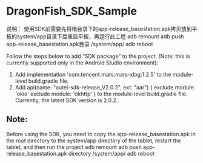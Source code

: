 # DragonFish_SDK_Sample

说明：
使用SDK前需要先将根目录下的app-release_basestation.apk拷贝放到平板的system/app目录下后重启平板，再运行此工程
adb remount
adb push app-release_basestation.apk目录 /system/app/
adb reboot


Follow the steps below to add “SDK package” to the project. (Note: this is currently supported only in the Android Studio environment):
1. Add implementation 'com.tencent.mars:mars-xlog:1.2.5' to the module-level build.gradle file.
2. Add api(name: "autel-sdk-release_V2.0.2", ext: "aar") {
   exclude module: 'okio'
   exclude module: 'okhttp'
   } to the module-level build.gradle file. Currently, the latest SDK version is 2.0.2.

## Note:
Before using the SDK, you need to copy the app-release_basestation.apk in the root directory to the system/app directory of the tablet,
restart the tablet, and then run the project
adb remount
adb push app-release_basestation.apk    directory /system/app/
adb reboot